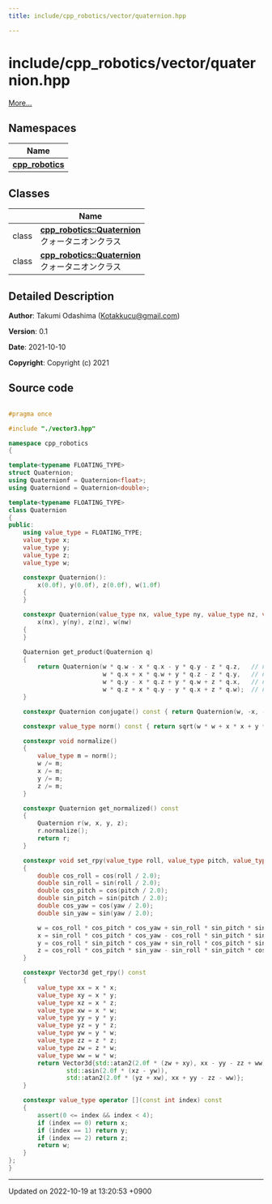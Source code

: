 ```yaml
---
title: include/cpp_robotics/vector/quaternion.hpp

---
```


# include/cpp_robotics/vector/quaternion.hpp

 [More...](#detailed-description)

## Namespaces

| Name           |
| -------------- |
| **[cpp_robotics](/cpp_robotics/doxybook/Namespaces/namespacecpp__robotics/)**  |

## Classes

|                | Name           |
| -------------- | -------------- |
| class | **[cpp_robotics::Quaternion](/cpp_robotics/doxybook/Classes/structcpp__robotics_1_1Quaternion/)** <br>クォータニオンクラス  |
| class | **[cpp_robotics::Quaternion](/cpp_robotics/doxybook/Classes/structcpp__robotics_1_1Quaternion/)** <br>クォータニオンクラス  |

## Detailed Description


**Author**: Takumi Odashima ([Kotakkucu@gmail.com](mailto:Kotakkucu@gmail.com)) 

**Version**: 0.1 

**Date**: 2021-10-10

**Copyright**: Copyright (c) 2021 



## Source code

```cpp

#pragma once

#include "./vector3.hpp"

namespace cpp_robotics
{

template<typename FLOATING_TYPE>
struct Quaternion;
using Quaternionf = Quaternion<float>;
using Quaterniond = Quaternion<double>;

template<typename FLOATING_TYPE>
class Quaternion
{
public:
    using value_type = FLOATING_TYPE;
    value_type x;
    value_type y;
    value_type z;
    value_type w;

    constexpr Quaternion():
        x(0.0f), y(0.0f), z(0.0f), w(1.0f)
    {
    }

    constexpr Quaternion(value_type nx, value_type ny, value_type nz, value_type nw):
        x(nx), y(ny), z(nz), w(nw)
    {
    }

    Quaternion get_product(Quaternion q)
    {
        return Quaternion(w * q.w - x * q.x - y * q.y - z * q.z,   // new w
                          w * q.x + x * q.w + y * q.z - z * q.y,   // new x
                          w * q.y - x * q.z + y * q.w + z * q.x,   // new y
                          w * q.z + x * q.y - y * q.x + z * q.w);  // new z
    }

    constexpr Quaternion conjugate() const { return Quaternion(w, -x, -y, -z); }

    constexpr value_type norm() const { return sqrt(w * w + x * x + y * y + z * z); }

    constexpr void normalize()
    {
        value_type m = norm();
        w /= m;
        x /= m;
        y /= m;
        z /= m;
    }

    constexpr Quaternion get_normalized() const
    {
        Quaternion r(w, x, y, z);
        r.normalize();
        return r;
    }

    constexpr void set_rpy(value_type roll, value_type pitch, value_type yaw)
    {
        double cos_roll = cos(roll / 2.0);
        double sin_roll = sin(roll / 2.0);
        double cos_pitch = cos(pitch / 2.0);
        double sin_pitch = sin(pitch / 2.0);
        double cos_yaw = cos(yaw / 2.0);
        double sin_yaw = sin(yaw / 2.0);

        w = cos_roll * cos_pitch * cos_yaw + sin_roll * sin_pitch * sin_yaw;
        x = sin_roll * cos_pitch * cos_yaw - cos_roll * sin_pitch * sin_yaw;
        y = cos_roll * sin_pitch * cos_yaw + sin_roll * cos_pitch * sin_yaw;
        z = cos_roll * cos_pitch * sin_yaw - sin_roll * sin_pitch * cos_yaw;
    }

    constexpr Vector3d get_rpy() const
    {
        value_type xx = x * x;
        value_type xy = x * y;
        value_type xz = x * z;
        value_type xw = x * w;
        value_type yy = y * y;
        value_type yz = y * z;
        value_type yw = y * w;
        value_type zz = z * z;
        value_type zw = z * w;
        value_type ww = w * w;
        return Vector3d{std::atan2(2.0f * (zw + xy), xx - yy - zz + ww),
                std::asin(2.0f * (xz - yw)),
                std::atan2(2.0f * (yz + xw), xx + yy - zz - ww)};
    }

    constexpr value_type operator [](const int index) const
    {
        assert(0 <= index && index < 4);
        if (index == 0) return x;
        if (index == 1) return y;
        if (index == 2) return z;
        return w;
    }
};
}
```


-------------------------------

Updated on 2022-10-19 at 13:20:53 +0900
